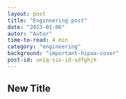 ```yaml
---
layout: post
title: "Enginnering post"
date: "2023-01-06"
autor: "Autor"
time-to-read: 4 min
category: "engineering"
background: "important-hipaa-cover"
post-id: uniq-six-id-sdfghjk
---
```


## New Title
